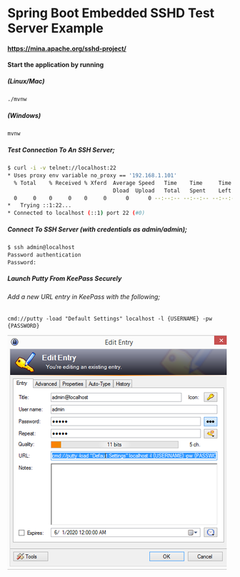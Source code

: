 # Spring Boot Embedded SSHD Test Server Example

#### https://mina.apache.org/sshd-project/

#### Start the application by running 

##### (Linux/Mac)

```sh
./mvnw 
```

##### (Windows)

```sh
mvnw 
```

##### Test Connection To An SSH Server;

```sh
$ curl -i -v telnet://localhost:22
* Uses proxy env variable no_proxy == '192.168.1.101'
  % Total    % Received % Xferd  Average Speed   Time    Time     Time  Current
                                 Dload  Upload   Total   Spent    Left  Speed
  0     0    0     0    0     0      0      0 --:--:-- --:--:-- --:--:--     0SSH-2.0-APACHE-SSHD-2.4.0
*   Trying ::1:22...
* Connected to localhost (::1) port 22 (#0)
```

##### Connect To SSH Server (with credentials as admin/admin);

```sh
$ ssh admin@localhost
Password authentication
Password:

```

##### Launch Putty From KeePass Securely

###### Add a new URL entry in KeePass with the following;

```
cmd://putty -load "Default Settings" localhost -l {USERNAME} -pw {PASSWORD}
```

![](docs/PuttySSH_KeePass.PNG)
